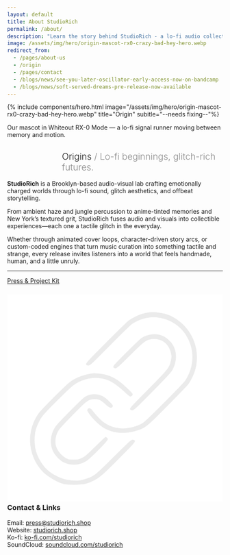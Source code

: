 ```yaml
---
layout: default
title: About StudioRich
permalink: /about/
description: "Learn the story behind StudioRich - a lo-fi audio collective blending sound therapy and visual storytelling."
image: /assets/img/hero/origin-mascot-rx0-crazy-bad-hey-hero.webp
redirect_from:
  - /pages/about-us
  - /origin
  - /pages/contact
  - /blogs/news/see-you-later-oscillator-early-access-now-on-bandcamp
  - /blogs/news/soft-served-dreams-pre-release-now-available
---
```


{% include components/hero.html image="/assets/img/hero/origin-mascot-rx0-crazy-bad-hey-hero.webp" title="Origin" subitle="--needs fixing--"%}

<p class="image-caption">Our mascot in Whiteout RX-0 Mode — a lo-fi signal runner moving between memory and motion.</p>

<section class="about-page">
<h1 style="text-align:left; padding-left: 8rem; font-weight:300;">
  Origins <span style="opacity: 0.5;">/ Lo-fi beginnings, glitch-rich futures.</span>
</h1>
<section class="about-content">

<p><strong>StudioRich</strong> is a Brooklyn-based audio-visual lab crafting emotionally charged worlds through lo-fi sound, glitch aesthetics, and offbeat storytelling.</p>

<p>From ambient haze and jungle percussion to anime-tinted memories and New York’s textured grit, StudioRich fuses audio and visuals into collectible experiences—each one a tactile glitch in the everyday.</p>

<p>Whether through animated cover loops, character-driven story arcs, or custom-coded engines that turn music curation into something tactile and strange, every release invites listeners into a world that feels handmade, human, and a little unruly.</p>

<hr>
<p><a href="/presskit/" class="cta-button">Press & Project Kit</a>
</p>

  <h3><img src="/assets/ui/link.svg" alt="Link" class="icon-sm"> Contact & Links</h3>
  <p>
    Email: <a href="mailto:press@studiorich.shop">press@studiorich.shop</a><br>
    Website: <a href="https://www.studiorich.shop">studiorich.shop</a><br>
    Ko-fi: <a href="https://ko-fi.com/studiorich">ko-fi.com/studiorich</a><br>
    SoundCloud: <a href="https://soundcloud.com/studiorich">soundcloud.com/studiorich</a>
  </p>

  </section>
</section>
